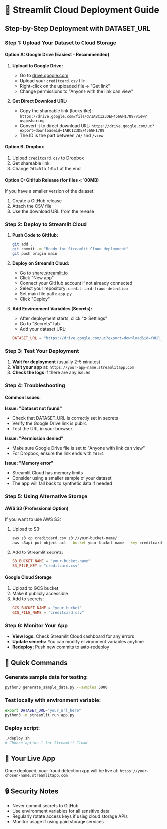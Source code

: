 # 🚀 Streamlit Cloud Deployment Guide

## Step-by-Step Deployment with DATASET_URL

### Step 1: Upload Your Dataset to Cloud Storage

#### Option A: Google Drive (Easiest - Recommended)

1. **Upload to Google Drive:**
   - Go to [drive.google.com](https://drive.google.com)
   - Upload your `creditcard.csv` file
   - Right-click on the uploaded file → "Get link"
   - Change permissions to "Anyone with the link can view"

2. **Get Direct Download URL:**
   - Copy the shareable link (looks like): 
     `https://drive.google.com/file/d/1ABC123DEF456GHI789/view?usp=sharing`
   - Convert it to direct download URL:
     `https://drive.google.com/uc?export=download&id=1ABC123DEF456GHI789`
   - The ID is the part between `/d/` and `/view`

#### Option B: Dropbox

1. Upload `creditcard.csv` to Dropbox
2. Get shareable link
3. Change `?dl=0` to `?dl=1` at the end

#### Option C: GitHub Release (for files < 100MB)

If you have a smaller version of the dataset:
1. Create a GitHub release
2. Attach the CSV file
3. Use the download URL from the release

### Step 2: Deploy to Streamlit Cloud

1. **Push Code to GitHub:**
   ```bash
   git add .
   git commit -m "Ready for Streamlit Cloud deployment"
   git push origin main
   ```

2. **Deploy on Streamlit Cloud:**
   - Go to [share.streamlit.io](https://share.streamlit.io)
   - Click "New app"
   - Connect your GitHub account if not already connected
   - Select your repository: `credit-card-fraud-detection`
   - Set main file path: `app.py`
   - Click "Deploy"

3. **Add Environment Variables (Secrets):**
   - After deployment starts, click "⚙️ Settings" 
   - Go to "Secrets" tab
   - Add your dataset URL:
   ```toml
   DATASET_URL = "https://drive.google.com/uc?export=download&id=YOUR_FILE_ID"
   ```

### Step 3: Test Your Deployment

1. **Wait for deployment** (usually 2-5 minutes)
2. **Visit your app** at: `https://your-app-name.streamlitapp.com`
3. **Check the logs** if there are any issues

### Step 4: Troubleshooting

#### Common Issues:

**Issue: "Dataset not found"**
- Check that DATASET_URL is correctly set in secrets
- Verify the Google Drive link is public
- Test the URL in your browser

**Issue: "Permission denied"**
- Make sure Google Drive file is set to "Anyone with link can view"
- For Dropbox, ensure the link ends with `?dl=1`

**Issue: "Memory error"**
- Streamlit Cloud has memory limits
- Consider using a smaller sample of your dataset
- The app will fall back to synthetic data if needed

### Step 5: Using Alternative Storage

#### AWS S3 (Professional Option)
If you want to use AWS S3:

1. Upload to S3:
   ```bash
   aws s3 cp creditcard.csv s3://your-bucket-name/
   aws s3api put-object-acl --bucket your-bucket-name --key creditcard.csv --acl public-read
   ```

2. Add to Streamlit secrets:
   ```toml
   S3_BUCKET_NAME = "your-bucket-name"
   S3_FILE_KEY = "creditcard.csv"
   ```

#### Google Cloud Storage
1. Upload to GCS bucket
2. Make it publicly accessible
3. Add to secrets:
   ```toml
   GCS_BUCKET_NAME = "your-bucket"
   GCS_FILE_NAME = "creditcard.csv"
   ```

### Step 6: Monitor Your App

- **View logs:** Check Streamlit Cloud dashboard for any errors
- **Update secrets:** You can modify environment variables anytime
- **Redeploy:** Push new commits to auto-redeploy

## 🎯 Quick Commands

### Generate sample data for testing:
```bash
python3 generate_sample_data.py --samples 5000
```

### Test locally with environment variable:
```bash
export DATASET_URL="your_url_here"
python3 -m streamlit run app.py
```

### Deploy script:
```bash
./deploy.sh
# Choose option 1 for Streamlit Cloud
```

## 📱 Your Live App

Once deployed, your fraud detection app will be live at:
`https://your-chosen-name.streamlitapp.com`

## 🔒 Security Notes

- Never commit secrets to GitHub
- Use environment variables for all sensitive data
- Regularly rotate access keys if using cloud storage APIs
- Monitor usage if using paid storage services
